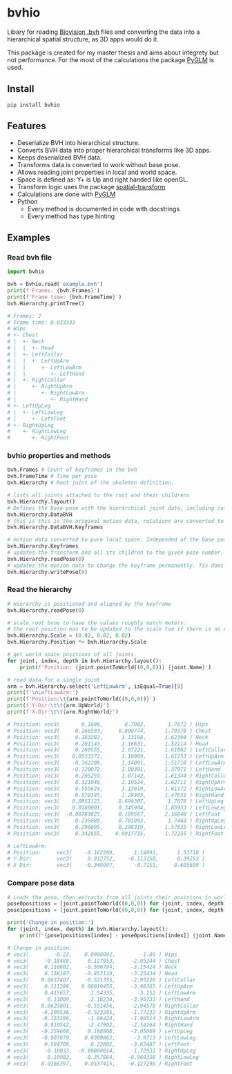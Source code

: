 # bvhio
Libary for reading [Biovision .bvh](https://research.cs.wisc.edu/graphics/Courses/cs-838-1999/Jeff/BVH.html) files and converting the data into a hierarchical spatial structure, as 3D apps would do it.

This package is created for my master thesis and aims about integrety but not performance. For the most of the calculations the package [PyGLM](https://github.com/Zuzu-Typ/PyGLM) is used.
## Install
``` batch
pip install bvhio
 ```

## Features
- Deserialize BVH into hierarchical structure.
- Converts BVH data into proper hierarchical transforms like 3D apps.
- Keeps deserialized BVH data.
- Transforms data is converted to work without base pose.
- Allows reading joint properties in local and world space.
- Space is defined as: Y+ is Up and right handed like openGL.
- Transform logic uses the package [spatial-transform](https://github.com/Wasserwecken/spatial-transform)
- Calculations are done with [PyGLM](https://github.com/Zuzu-Typ/PyGLM)
- Python
    - Every method is documented in code with docstrings
    - Every method has type hinting

## Examples
### Read bvh file
```python
import bvhio

bvh = bvhio.read('example.bvh')
print(f'Frames: {bvh.Frames}')
print(f'Frame time: {bvh.FrameTime}')
bvh.Hierarchy.printTree()

# Frames: 2
# Frame time: 0.033333
# Hips
# +- Chest
# |  +- Neck
# |  |  +- Head
# |  +- LeftCollar
# |  |  +- LeftUpArm
# |  |     +- LeftLowArm
# |  |        +- LeftHand
# |  +- RightCollar
# |     +- RightUpArm
# |        +- RightLowArm
# |           +- RightHand
# +- LeftUpLeg
# |  +- LeftLowLeg
# |     +- LeftFoot
# +- RightUpLeg
#    +- RightLowLeg
#       +- RightFoot
```

### bvhio properties and methods
```python
bvh.Frames # Count of keyframes in the bvh
bvh.FrameTime # Time per pose
bvh.Hierarchy # Root joint of the skeleton definition.

# lists all joints attached to the root and their childrens
bvh.Hierarchy.layout()
# Defines the base pose with the hierarchical joint data, including calculated bone Rotation
bvh.Hierarchy.DataBVH
# this is this is the original motion data, rotations are converted to quaternions
bvh.Hierarchy.DataBVH.Keyframes

# motion data converted to pure local space. Independed of the base pose.
bvh.Hierarchy.Keyframes
# updates the transform and all its children to the given pose number.
bvh.Hierarchy.readPose(0)
# updates the motion data to change the keyframe permanently. Tis does NOT update the original BVH data!
bvh.Hierarchy.writePose(0)
```

### Read the hierarchy
```python
# Hierarchy is positioned and aligned by the keyframe
bvh.Hierarchy.readPose(0)

# scale root bone to have the values roughly match meters.
# the root position has to be updated to the scale too if there is no root bone!
bvh.Hierarchy.Scale = (0.02, 0.02, 0.02)
bvh.Hierarchy.Position *= bvh.Hierarchy.Scale

# get world space positions of all joints
for joint, index, depth in bvh.Hierarchy.layout():
    print(f'Position: {joint.pointToWorld((0,0,0))} {joint.Name}')

# read data for a single joint
arm = bvh.Hierarchy.select('LeftLowArm', isEqual=True)[0]
print(f'\nLeftLowArm:')
print(f'Position:\t{arm.pointToWorld((0,0,0))}')
print(f'Y-Dir:\t\t{arm.UpWorld}')
print(f'X-Dir:\t\t{arm.RightWorld}')

# Position: vec3(       0.1606,       0.7002,       1.7672 ) Hips
# Position: vec3(     0.166593,     0.800774,      1.79378 ) Chest
# Position: vec3(     0.183282,      1.13198,      1.62304 ) Neck
# Position: vec3(     0.201143,      1.16631,      1.52114 ) Head
# Position: vec3(     0.160555,      1.07221,      1.61062 ) LeftCollar
# Position: vec3(    0.0533372,      1.10009,      1.61253 ) LeftUpArm
# Position: vec3(    -0.162209,      1.14091,      1.51718 ) LeftLowArm
# Position: vec3(    -0.120072,      1.00391,      1.37971 ) LeftHand
# Position: vec3(     0.205259,      1.07142,      1.61344 ) RightCollar
# Position: vec3(     0.321048,      1.10524,      1.62711 ) RightUpArm
# Position: vec3(     0.555624,      1.13019,      1.61172 ) RightLowArm
# Position: vec3(     0.578145,      1.29305,      1.47631 ) RightHand
# Position: vec3(    0.0851123,     0.699307,       1.7876 ) LeftUpLeg
# Position: vec3(    0.0180001,     0.345904,      1.85933 ) LeftLowLeg
# Position: vec3(  -0.00783825,     0.189567,      2.16848 ) LeftFoot
# Position: vec3(     0.236088,     0.701093,       1.7468 ) RightUpLeg
# Position: vec3(     0.296095,     0.398319,      1.57635 ) RightLowLeg
# Position: vec3(     0.342655,    0.0917735,      1.72255 ) RightFoot

# LeftLowArm:
# Position:	    vec3(    -0.162209,      1.14091,      1.51718 )
# Y-Dir:		vec3(     0.912752,    -0.113158,      0.39253 )
# X-Dir:		vec3(    -0.349097,      -0.7151,     0.605609 )
```
### Compare pose data
```python
# Loads the pose, then extracts from all joints their positions in world space
pose0positions = [joint.pointToWorld((0,0,0)) for (joint, index, depth) in bvh.Hierarchy.readPose(0).layout()]
pose1positions = [joint.pointToWorld((0,0,0)) for (joint, index, depth) in bvh.Hierarchy.readPose(1).layout()]

print('Change in position:')
for (joint, index, depth) in bvh.Hierarchy.layout():
    print(f'{pose1positions[index] - pose0positions[index]} {joint.Name}')

# Change in position:
# vec3(        -0.22,    0.0900002,        -1.89 ) Hips
# vec3(     -0.18489,     0.127953,     -2.05244 ) Chest
# vec3(     0.116602,    -0.506794,     -3.15424 ) Neck
# vec3(     0.138187,    -0.853119,     -3.25434 ) Head
# vec3(    0.0637407,    -0.521355,     -2.95226 ) LeftCollar
# vec3(     0.311289,   0.00019455,     -3.98365 ) LeftUpArm
# vec3(     0.415657,      1.54335,       -3.252 ) LeftLowArm
# vec3(      0.13809,      2.18234,     -3.90731 ) LeftHand
# vec3(    0.0625801,    -0.551456,     -2.94576 ) RightCollar
# vec3(    -0.209536,    -0.523285,     -1.77232 ) RightUpArm
# vec3(    -0.153286,     -1.66424,     -1.90514 ) RightLowArm
# vec3(     0.919542,     -2.47902,     -2.54264 ) RightHand
# vec3(    -0.259668,     0.188808,     -2.05069 ) LeftUpLeg
# vec3(    -0.907879,    0.0389862,      -3.9713 ) LeftLowLeg
# vec3(     0.584709,      0.22802,     -3.82487 ) LeftFoot
# vec3(     -0.18033,  -0.00880814,     -1.72931 ) RightUpLeg
# vec3(      0.10982,    -0.357864,    -0.960358 ) RightLowLeg
# vec3(    0.0166397,    0.0537415,    -0.127296 ) RightFoot
```
